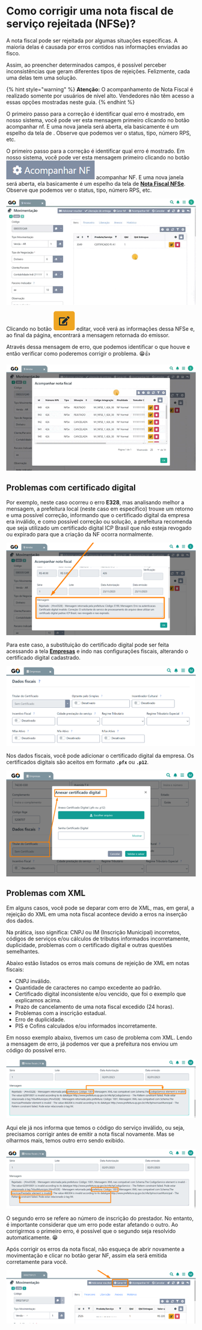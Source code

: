 # Como corrigir uma nota fiscal de serviço rejeitada (NFSe)?

A nota fiscal pode ser rejeitada por algumas situações específicas. A maioria delas é causada por erros contidos nas informações enviadas ao fisco.

Assim, ao preencher determinados campos, é possível perceber inconsistências que geram diferentes tipos de rejeições. Felizmente, cada uma delas tem uma solução.

{% hint style="warning" %}
**Atenção:** O acompanhamento de Nota Fiscal é realizado somente por usuários de nível alto. Vendedores não têm acesso a essas opções mostradas neste guia.
{% endhint %}

O primeiro passo para a correção é identificar qual erro é mostrado, em nosso sistema, você pode ver esta mensagem primeiro clicando no botão  acompanhar nf. E uma nova janela será aberta, ela basicamente é um espelho da tela de . Observe que podemos ver o status, tipo, número RPS, etc.

O primeiro passo para a correção é identificar qual erro é mostrado. Em nosso sistema, você pode ver esta mensagem primeiro clicando no botão <img src="/erp-v2/assets/icon_acompanhar_nf.png" alt="" data-size="line"> acompanhar NF. E uma nova janela será aberta, ela basicamente é um espelho da tela de [**Nota Fiscal NFSe**](/erp-v2/funcionalidades/fiscal/nota_nfse.md). Observe que podemos ver o status, tipo, número RPS, etc.

![](/erp-v2/assets/guia_utilizacao/guia_como_corrigir_nfse_rejeitada_btn_acampanha_nf.gif)

Clicando no botão <img src="/erp-v2/assets/funcionalidades/icon_editar_item.png" alt="" data-size="line"> editar, você verá as informações dessa NFSe e, ao final da página, encontrará a mensagem retornada do emissor.

Através dessa mensagem de erro, que podemos identificar o que houve e então verificar como poderemos corrigir o problema. 😁👍

![](/erp-v2/assets/guia_utilizacao/guia_como_corrigir_nfse_rejeitada_btn_acampanha_nf_editar_mensagem_erro.gif)

## Problemas com certificado digital

Por exemplo, neste caso ocorreu o erro **E328**, mas analisando melhor a mensagem, a prefeitura local (neste caso em específico) trouxe um retorno e uma possível correção, informando que o certificado digital da empresa era inválido, e como possível correção ou solução, a prefeitura recomenda que seja utilizado um certificado digital ICP Brasil que não esteja revogado ou expirado para que a criação da NF ocorra normalmente.

![](/erp-v2/assets/guia_utilizacao/guia_como_corrigir_nfse_rejeitada_btn_acampanha_nf_editar_mensagem_erro.png)

Para este caso, a substituição do certificado digital pode ser feita acessando a tela [**Empresas**](/erp-v2/funcionalidades/parametrizacoes/empresas.md) e indo nas configurações fiscais, alterando o certificado digital cadastrado.

![](/erp-v2/assets/funcionalidades/parametrizacao/aba_empresas_add_fiscais.png)

Nos dados fiscais, você pode adicionar o certificado digital da empresa. Os certificados digitais são aceitos em formato **`.pfx`** ou **`.p12`**. 

![](/erp-v2/assets/funcionalidades/parametrizacao/aba_empresas_add_certificado.png)

## Problemas com XML

Em alguns casos, você pode se deparar com erro de XML, mas, em geral, a rejeição do XML em uma nota fiscal acontece devido a erros na inserção dos dados.

Na prática, isso significa: CNPJ ou IM (Inscrição Municipal) incorretos, códigos de serviços e/ou cálculos de tributos informados incorretamente, duplicidade, problemas com o certificado digital e outras questões semelhantes.

Abaixo estão listados os erros mais comuns de rejeição de XML em notas fiscais:

- CNPJ inválido.
- Quantidade de caracteres no campo excedente ao padrão.
- Certificado digital inconsistente e/ou vencido, que foi o exemplo que explicamos acima.
- Prazo de cancelamento de uma nota fiscal excedido (24 horas).
- Problemas com a inscrição estadual.
- Erro de duplicidade.
- PIS e Cofins calculados e/ou informados incorretamente.

Em nosso exemplo abaixo, tivemos um caso de problema com XML. Lendo a mensagem de erro, já podemos ver que a prefeitura nos enviou um código do possível erro.

![](/erp-v2/assets/guia_utilizacao/guia_como_corrigir_nfse_rejeitada_mensagem_erro_xml.png)

Aqui ele já nos informa que temos o código do serviço inválido, ou seja, precisamos corrigir antes de emitir a nota fiscal novamente. Mas se olharmos mais, temos outro erro sendo exibido.

![](/erp-v2/assets/guia_utilizacao/guia_como_corrigir_nfse_rejeitada_mensagem_erro_xml_2.png)

O segundo erro se refere ao número de inscrição do prestador. No entanto, é importante considerar que um erro pode estar afetando o outro. Ao corrigirmos o primeiro erro, é possível que o segundo seja resolvido automaticamente. 😁

Após corrigir os erros da nota fiscal, não esqueça de abrir novamente a movimentação e clicar no botão gerar NF, assim ela será emitida corretamente para você.

![](/erp-v2/assets/guia_utilizacao/guia_como_corrigir_nfse_rejeitada_mensagem_erro_xml_3.png)
